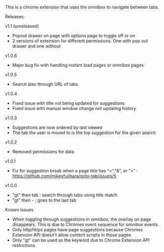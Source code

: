 This is a chrome extension that uses the omnibox to navigate between tabs.


Releases:

v1.1 (unreleased)

* Popout drawer on page with options page to toggle off or on
* 2 versions of extension for different permissions. One with pop out drawer and one without

v1.0.6

* Major bug fix with handling instant load pages or omnibox pages

v1.0.5

* Search also through URL of tabs

v1.0.4

* Fixed issue with title not being updated for suggestions
* Fixed issue with manual window change not updating history

v1.0.3

* Suggestions are now ordered by last viewed
* The tab the user is moved to is the top suggestion for the given search

v1.0.2

* Removed permissions for data

v1.0.1

* Fix for suggestion break when a page title has "<","&", or ">" : https://github.com/mikeyfujihara/goto-tab/issues/5 


v1.0.0

* "gt" then tab : search through tabs using title match
* "gt" then - : goes to the last tab


Known Issues

* When toggling through suggestions in omnibox, the overlay on page disappears. This is due to Chromes event sequence for omnibox events.
* Only http/https pages have page suggestions because Chromes Extension API doesn't allow content scripts in those pages
* Only "gt" can be used as the keyword due to Chrome Extension API restrictions
